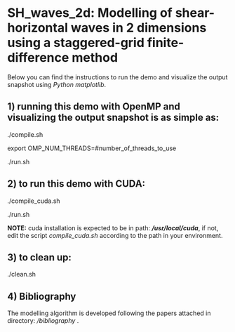 # SH_waves_2d: Modelling of shear-horizontal waves in 2 dimensions using a staggered-grid finite-difference method

Below you can find the instructions to run the demo and visualize the output snapshot using *Python matplotlib*.

## 1) running this demo with OpenMP and visualizing the output snapshot is as simple as:
  ./compile.sh
 
  export OMP_NUM_THREADS=#number_of_threads_to_use
  
  ./run.sh

## 2) to run this demo with CUDA:
./compile_cuda.sh

./run.sh

**NOTE:** cuda installation is expected to be in path: ***/usr/local/cuda***, if not, edit the script *compile_cuda.sh* according to the path in your environment.

## 3) to clean up:

./clean.sh

## 4) Bibliography
The modelling algorithm is developed following the papers attached in directory: */bibliography* .
